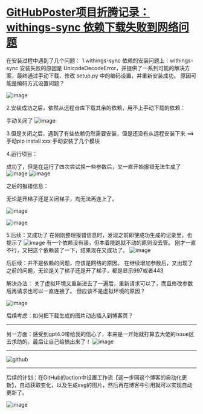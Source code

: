 # [GitHubPoster项目折腾记录：withings-sync 依赖下载失败到网络问题](https://github.com/QiYongchuan/MyGitBlog/issues/64)

在安装过程中遇到了几个问题：
1.withings-sync 依赖的安装问题上：withings-sync 安装失败的原因是 UnicodeDecodeError，并提供了一系列可能的解决方案，最终通过手动下载、修改 setup.py 中的编码设置，并重新安装成功。  原因可能是编码方式设置问题？

![image](https://github.com/QiYongchuan/MyGitBlog/assets/105039020/406db6e6-ea6c-4243-9c60-fa1a0dfff20d)

2.安装成功之后，依然从远程仓库下载其余的依赖，用不上手动下载的依赖：

手动关闭了
![image](https://github.com/QiYongchuan/MyGitBlog/assets/105039020/bca6f36e-91e2-4858-9ed5-d3dc9cf91296)

3.但是关闭之后，遇到了有些依赖仍然需要安装，但是还没有从远程安装下来  ==>  手动pip install xxx   手动安装了几个模块


4.运行项目：

成功了，但是在运行了四次尝试换一些参数后，又一直开始报错无法生成了
![image](https://github.com/QiYongchuan/MyGitBlog/assets/105039020/52454f9f-69db-40b6-8554-a62325050b8f)
![image](https://github.com/QiYongchuan/MyGitBlog/assets/105039020/6e20b5da-c4a4-4c2a-be87-74b1ab5490d7)

之后的报错信息：

无论是开梯子还是关闭梯子，均无法再连上了。

![image](https://github.com/QiYongchuan/MyGitBlog/assets/105039020/7b3d3fd4-5df0-4c6b-8dfd-60b22ac964df)

![image](https://github.com/QiYongchuan/MyGitBlog/assets/105039020/f68faebc-05dd-4eff-b5fb-61dfef2fdcc6)


5.后续：又成功了
在刚刚整理报错信息时，发现之前即使成功生成的记录里，也提示了
![image](https://github.com/QiYongchuan/MyGitBlog/assets/105039020/ac573b12-e5e1-4af6-89f9-89d87e953cc3)
有一个依赖没有装，但本着能跑就不动的原则没去管。
刚才一直不行，又把这个依赖装了一下，结果现在又成功了。
![image](https://github.com/QiYongchuan/MyGitBlog/assets/105039020/4e42463e-4bcb-420e-b37b-16583bfebb80)

后后续：并不是依赖的问题，应该是网络的原因。
在继续增加参数后，又出现了之前的问题，无论是关了梯子还是开了梯子，都是显示997或者443

解决办法：
关了虚拟环境又重新进去了一遍后，重新请求可以了，而且修改参数后再请求也可以一直连接了。
但应该不是虚拟环境的原因？

![image](https://github.com/QiYongchuan/MyGitBlog/assets/105039020/43c6dd95-e609-4e1d-bdd7-4600db380821)


后续考虑：如何把下载生成的图片动态插入到博客页？

---

另一方面：感受到gpt4.0带给我的信心了，本来是一开始就打算去大佬的issue区去求助的，最后让自己给搞出来了！
![image](https://github.com/QiYongchuan/MyGitBlog/assets/105039020/40f764e3-2b93-4c6a-9954-6009c95a3eaf)


---

![github](https://github.com/QiYongchuan/MyGitBlog/assets/105039020/cce123e1-cd9f-4ff8-8caf-1a97c2f09e1d)


---

后续的计划：在GitHub的action中设置工作流【这一步同这个博客的自动化更新】，自动获取变化，以及生成svg的图片，然后再在博客中引用就可以实现自动更新了。

![image](https://github.com/QiYongchuan/MyGitBlog/assets/105039020/9c5f7a8e-ce3d-4978-9a1b-59164e544777)
